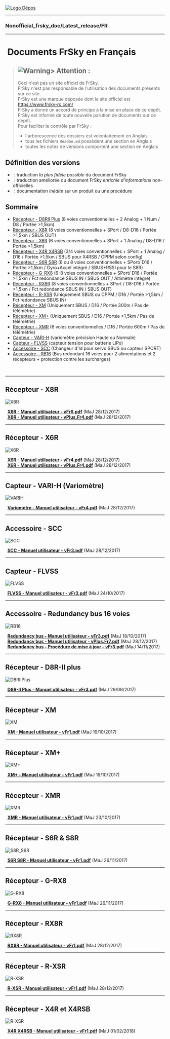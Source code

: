 [![Logo Dépos](../_media/Logo-NonofficialFrSkydocuments-h41.png "Traductions de documents FrSky")](https://github.com/Ceeb182/Nonofficial_frsky_doc)  


----------------------------------------------------------------------------------

### Nonofficial\_frsky\_doc/Latest_release/FR  

----------------------------------------------------------------------------------

# ![<B>](../_media/Flag_FR.png) Documents FrSky en Français
>## ![Warning>](../_media/Logo-warning.png "Mise en garde") Attention :  
>Ceci n'est pas un site officiel de FrSky.  
>FrSky n'est pas responsable de l'utilisation des documents présents sur ce site.  
>FrSky est une marque déposée dont le site officiel est https://www.frsky-rc.com/  
>FrSky a donné un accord de principe à la mise en place de ce dépôt.  
>FrSky est informé de toute nouvelle parution de documents sur ce dépôt.  
>Pour faciliter le contrôle par FrSky :  
>- l'arborescence des dossiers est volontairement en Anglais  
>- tous les fichiers `Readme.md` possèdent une section en Anglais  
>- toutes les notes de versions comportent une section en Anglais  

## Définition des versions
- ![<B>](../_media/B-Base.png) : traduction *la plus fidèle possible* du document FrSky 
- ![<B>](../_media/B-Plus.png) : traduction améliorée du document FrSky *enrichie d'informations* non-officielles
- ![<B>](../_media/B-Inedit.png) : documentation *inédite* sur un produit ou une procédure

## Sommaire
- [Récepteur - D8RII Plus](#D8RIIPlus) (8 voies conventionnelles + 2 Analog + 1 Num / D8 / Portée >1,5km)  
- [Récepteur - X8R](#X8R) (8 voies conventionnelles + SPort / D8-D16 / Portée >1,5km / SBUS OUT)  
- [Récepteur - X6R](#X6R) (6 voies conventionnelles + SPort + 1 Analog / D8-D16 / Portée >1,5km)  
- [Récepteur - X4R X4RSB](#X4R) (3/4 voies conventionnelles + SPort + 1 Analog / D16 / Portée >1,5km / SBUS pour X4RSB / CPPM selon config)  
- [Récepteur - S6R S8R](#S8R_S6R) (6 ou 8 voies conventionnelles + SPort/ D16 / Portée >1,5km / Gyro+Accel intégré / SBUS+RSSI pour le S8R)
- [Récepteur - G-RX8](#GRX8) (6-8 voies conventionnelles + SPort/ D16 / Portée >1,5km / Fct redondance SBUS IN / SBUS OUT / Altimètre intégré)
- [Récepteur - RX8R](#RX8R) (8 voies conventionnelles + SPort / D8-D16 / Portée >1,5km / Fct redondance SBUS IN / SBUS OUT)  
- [Récepteur - R-XSR](#RXSR) (Uniquement SBUS ou CPPM / D16 / Portée >1,5km / Fct redondance SBUS IN)  
- [Récepteur - XM](#XM) (Uniquement SBUS / D16 / Portée 300m / Pas de télémétrie)  
- [Récepteur - XM+](#XM+) (Uniquement SBUS / D16 / Portée >1,5km / Pas de télémétrie)  
- [Récepteur - XMR](#XMR) (6 voies conventionnelles / D16 / Portée 600m / Pas de télémétrie)  
- [Capteur - VARI-H](#VARIH) (variomètre précision Haute ou Normale)  
- [Capteur - FLVSS](#FLVSS) (capteur tension pour batterie LiPo)  
- [Accessoire - SCC](#SCC) (Changeur d'Id pour servo SBUS ou capteur SPORT)  
- [Accessoire - RB16](#RB16) (Bus redondant 16 voies pour 2 alimentations et 2 récepteurs + protection contre les surcharges)  
<BR>

------------------------------------------------------------------------------------------------------------

<a name="X8R"></a>
## Récepteur - X8R
![X8R](../_media/Pdt-X8R.png)

**![<Fr>](../_media/Flag_FRh11.png) ![<B>](../_media/B-Base.png) [X8R - Manuel utilisateur - vFr6.pdf](X8R%20-%20Manuel%20utilisateur%20-%20vFr6.pdf)** (MaJ 28/12/2017)  
**![<Fr>](../_media/Flag_FRh11.png) ![<P>](../_media/B-Plus.png) [X8R - Manuel utilisateur - vPlus.Fr4.pdf](X8R%20-%20Manuel%20utilisateur%20-%20vPlus.Fr4.pdf)** (MaJ 28/12/2017)  

------------------------------------------------------------------------------------------------------------

<a name="X6R"></a>
## Récepteur - X6R
![X6R](../_media/Pdt-X6R.png)

**![<Fr>](../_media/Flag_FRh11.png) ![<B>](../_media/B-Base.png) [X6R - Manuel utilisateur - vFr4.pdf](X6R%20-%20Manuel%20utilisateur%20-%20vFr4.pdf)** (MaJ 28/12/2017)  
**![<Fr>](../_media/Flag_FRh11.png) ![<P>](../_media/B-Plus.png) [X6R - Manuel utilisateur - vPlus.Fr4.pdf](X6R%20-%20Manuel%20utilisateur%20-%20vPlus.Fr4.pdf)** (MaJ 28/12/2017)  

------------------------------------------------------------------------------------------------------------

<a name="VARIH"></a>
## Capteur - VARI-H (Variomètre)
![VARIH](../_media/Pdt-VARIH.png)

**![<Fr>](../_media/Flag_FRh11.png) ![<B>](../_media/B-Base.png) [Variomètre - Manuel utilisateur - vFr4.pdf](Variomètre%20-%20Manuel%20utilisateur%20-%20vFr4.pdf)** (MaJ 28/12/2017)  

------------------------------------------------------------------------------------------------------------

<a name="SCC"></a>
## Accessoire - SCC
![SCC](../_media/Pdt-SCC.png)

**![<Fr>](../_media/Flag_FRh11.png) ![<B>](../_media/B-Base.png) [SCC - Manuel utilisateur - vFr3.pdf](SCC%20-%20Manuel%20utilisateur%20-%20vFr3.pdf)** (MaJ 28/12/2017)  

------------------------------------------------------------------------------------------------------------

<a name="FLVSS"></a>
## Capteur - FLVSS
![FLVSS](../_media/Pdt-FLVSS.png)

**![<Fr>](../_media/Flag_FRh11.png) ![<B>](../_media/B-Base.png) [FLVSS - Manuel utilisateur - vFr3.pdf](FLVSS%20-%20Manuel%20utilisateur%20-%20vFr3.pdf)** (MaJ 24/10/2017)  

------------------------------------------------------------------------------------------------------------

<a name="RB16"></a>
## Accessoire - Redundancy bus 16 voies
![RB16](../_media/Pdt-RB16.png)

**![<Fr>](../_media/Flag_FRh11.png) ![<B>](../_media/B-Base.png) [Redundancy bus - Manuel utilisateur - vFr3.pdf](Redundancy%20bus%20-%20Manuel%20utilisateur%20-%20vFr3.pdf)** (MaJ 18/10/2017)  
**![<Fr>](../_media/Flag_FRh11.png) ![<P>](../_media/B-Plus.png) [Redundancy bus - Manuel utilisateur - vPlus.Fr7.pdf](Redundancy%20bus%20-%20Manuel%20utilisateur%20-%20vPlus.Fr7.pdf)**  (MaJ 28/12/2017)  
**![<Fr>](../_media/Flag_FRh11.png) ![<B>](../_media/B-Base.png) [Redundancy bus - Procédure de mise à jour - vFr3.pdf](Redundancy%20bus%20-%20Procédure%20de%20mise%20à%20jour%20-%20vFr3.pdf)** (MaJ 14/11/2017)  

------------------------------------------------------------------------------------------------------------

<a name="D8RIIPlus"></a>
## Récepteur - D8R-II plus
![D8RIIPlus](../_media/Pdt-D8RIIPlus.png)

**![<Fr>](../_media/Flag_FRh11.png) ![<B>](../_media/B-Base.png) [D8R-II Plus - Manuel utilisateur - vFr3.pdf](D8R-II%20Plus%20-%20Manuel%20utilisateur%20-%20vFr3.pdf)** (MaJ 29/09/2017)  

------------------------------------------------------------------------------------------------------------

<a name="XM"></a>
## Récepteur - XM
![XM](../_media/Pdt-XM.png)

**![<Fr>](../_media/Flag_FRh11.png) ![<B>](../_media/B-Base.png) [XM - Manuel utilisateur - vFr1.pdf](XM%20-%20Manuel%20utilisateur%20-%20vFr1.pdf)** (MaJ 19/10/2017)  


------------------------------------------------------------------------------------------------------------

<a name="XM+"></a>
## Récepteur - XM+
![XM+](../_media/Pdt-XM+.png)

**![<Fr>](../_media/Flag_FRh11.png) ![<B>](../_media/B-Base.png) [XM+ - Manuel utilisateur - vFr1.pdf](XM+%20-%20Manuel%20utilisateur%20-%20vFr1.pdf)** (MaJ 19/10/2017)  

------------------------------------------------------------------------------------------------------------

<a name="XMR"></a>
## Récepteur - XMR
![XMR](../_media/Pdt-XMR.png)

**![<Fr>](../_media/Flag_FRh11.png) ![<B>](../_media/B-Base.png) [XMR - Manuel utilisateur - vFr1.pdf](XMR%20-%20Manuel%20utilisateur%20-%20vFr1.pdf)** (MaJ 23/10/2017)  

------------------------------------------------------------------------------------------------------------

<a name="S8R_S6R"></a>
## Récepteur - S6R & S8R
![S8R_S6R](../_media/Pdt-S8R_S6R.png)

**![<Fr>](../_media/Flag_FRh11.png) ![<B>](../_media/B-Base.png) [S6R S8R - Manuel utilisateur - vFr1.pdf](S6R%20S8R%20-%20Manuel%20utilisateur%20-%20vFr1.pdf)** (MaJ 26/11/2017)  

------------------------------------------------------------------------------------------------------------

<a name="GRX8"></a>
## Récepteur - G-RX8
![G-RX8](../_media/Pdt-GRX8.png)

**![<Fr>](../_media/Flag_FRh11.png) ![<B>](../_media/B-Base.png) [G-RX8 - Manuel utilisateur - vFr1.pdf](G-RX8%20-%20Manuel%20utilisateur%20-%20vFr1.pdf)** (MaJ 26/11/2017)  

------------------------------------------------------------------------------------------------------------

<a name="RX8R"></a>
## Récepteur - RX8R
![RX8R](../_media/Pdt-RX8R.png)

**![<Fr>](../_media/Flag_FRh11.png) ![<B>](../_media/B-Base.png) [RX8R - Manuel utilisateur - vFr1.pdf](RX8R%20-%20Manuel%20utilisateur%20-%20vFr1.pdf)** (MaJ 28/12/2017)  

------------------------------------------------------------------------------------------------------------

<a name="RXSR"></a>
## Récepteur - R-XSR
![R-XSR](../_media/Pdt-RXSR.png)

**![<Fr>](../_media/Flag_FRh11.png) ![<B>](../_media/B-Base.png) [R-XSR - Manuel utilisateur - vFr1.pdf](R-XSR%20-%20Manuel%20utilisateur%20-%20vFr1.pdf)** (MaJ 28/12/2017)  

------------------------------------------------------------------------------------------------------------

<a name="X4R"></a>
## Récepteur - X4R et X4RSB
![R-XSR](../_media/Pdt-X4RSB.png)

**![<Fr>](../_media/Flag_FRh11.png) ![<B>](../_media/B-Base.png) [X4R X4RSB - Manuel utilisateur - vFr1.pdf](X4R%20X4RSB%20-%20Manuel%20utilisateur%20-%20vFr1.pdf)** (MaJ 01/02/2018)  
